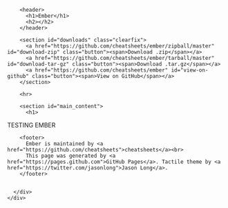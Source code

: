 <!DOCTYPE html>
<html>
  <head>
    <meta charset='utf-8'>
    <meta http-equiv="X-UA-Compatible" content="chrome=1">
    <link href='https://fonts.googleapis.com/css?family=Chivo:900' rel='stylesheet' type='text/css'>
    <link rel="stylesheet" type="text/css" href="stylesheets/stylesheet.css" media="screen">
    <link rel="stylesheet" type="text/css" href="stylesheets/github-dark.css" media="screen">
    <link rel="stylesheet" type="text/css" href="stylesheets/print.css" media="print">
    <!--[if lt IE 9]>
    <script src="//html5shiv.googlecode.com/svn/trunk/html5.js"></script>
    <![endif]-->
    <title>Ember by cheatsheets</title>
  </head>

  <body>
    <div id="container">
      <div class="inner">

        <header>
          <h1>Ember</h1>
          <h2></h2>
        </header>

        <section id="downloads" class="clearfix">
          <a href="https://github.com/cheatsheets/ember/zipball/master" id="download-zip" class="button"><span>Download .zip</span></a>
          <a href="https://github.com/cheatsheets/ember/tarball/master" id="download-tar-gz" class="button"><span>Download .tar.gz</span></a>
          <a href="https://github.com/cheatsheets/ember" id="view-on-github" class="button"><span>View on GitHub</span></a>
        </section>

        <hr>

        <section id="main_content">
          <h1>
<a id="testing-ember" class="anchor" href="#testing-ember" aria-hidden="true"><span class="octicon octicon-link"></span></a>TESTING EMBER</h1>
        </section>

        <footer>
          Ember is maintained by <a href="https://github.com/cheatsheets">cheatsheets</a><br>
          This page was generated by <a href="https://pages.github.com">GitHub Pages</a>. Tactile theme by <a href="https://twitter.com/jasonlong">Jason Long</a>.
        </footer>

        
      </div>
    </div>
  </body>
</html>
